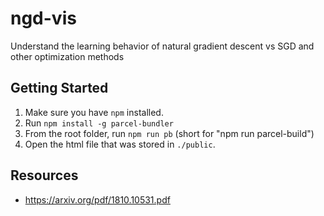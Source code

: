 # ngd-vis
Understand the learning behavior of natural gradient descent vs SGD and other optimization methods

## Getting Started
1. Make sure you have `npm` installed. 
2. Run `npm install -g parcel-bundler`
3. From the root folder, run `npm run pb` (short for "npm run parcel-build")
4. Open the html file that was stored in `./public`. 

## Resources
- https://arxiv.org/pdf/1810.10531.pdf
